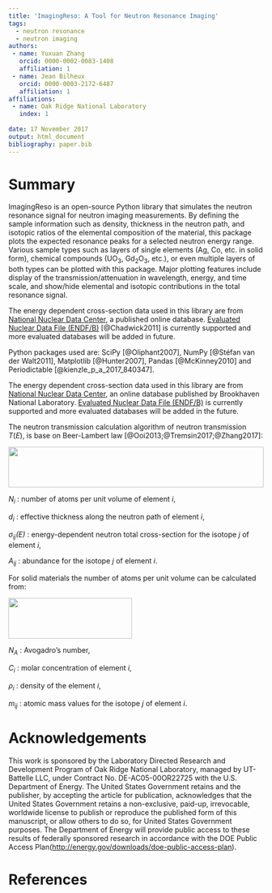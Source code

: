 ```yaml
---
title: 'ImagingReso: A Tool for Neutron Resonance Imaging'
tags:
  - neutron resonance
  - neutron imaging
authors:
 - name: Yuxuan Zhang
   orcid: 0000-0002-0083-1408
   affiliation: 1
 - name: Jean Bilheux
   orcid: 0000-0003-2172-6487
   affiliation: 1
affiliations:
 - name: Oak Ridge National Laboratory
   index: 1
   
date: 17 November 2017
output: html_document
bibliography: paper.bib
---
```


# Summary

ImagingReso is an open-source Python library that simulates the neutron
resonance signal for neutron imaging measurements. By defining the sample
information such as density, thickness in the neutron path, and isotopic
ratios of the elemental composition of the material, this package plots
the expected resonance peaks for a selected neutron energy range.
Various sample types such as layers of single elements (Ag, Co, etc. in solid form),
chemical compounds (UO<sub>3</sub>, Gd<sub>2</sub>O<sub>3</sub>, etc.),
or even multiple layers of both types can be plotted with this package.
Major plotting features include display of the transmission/attenuation in
wavelength, energy, and time scale, and show/hide elemental and
isotopic contributions in the total resonance signal.

The energy dependent cross-section data used in this library are from
[National Nuclear Data Center](http://www.nndc.bnl.gov/), a published
online database. [Evaluated Nuclear Data File 
(ENDF/B)](http://www.nndc.bnl.gov/exfor/endf00.jsp) [@Chadwick2011] is currently
supported and more evaluated databases will be added in future.

Python packages used are: SciPy [@Oliphant2007], NumPy [@Stéfan van der Walt2011], 
Matplotlib [@Hunter2007], Pandas [@McKinney2010] and Periodictable [@kienzle_p_a_2017_840347].

The energy dependent cross-section data used in this library are from 
[National Nuclear Data Center](http://www.nndc.bnl.gov/), an online database 
published by Brookhaven National Laboratory. 
[Evaluated Nuclear Data File (ENDF/B)](http://www.nndc.bnl.gov/exfor/endf00.jsp) 
is currently supported and more evaluated databases will be added in the future.

The neutron transmission calculation algorithm of neutron transmission *T*(*E*), 
is base on Beer-Lambert law [@Ooi2013;@Tremsin2017;@Zhang2017]:

<img src="https://github.com/ornlneutronimaging/ImagingReso/blob/master/documentation/source/_static/Beer_lambert_law_1.png" width=504 height=80 />

*N<sub>i</sub>* : number of atoms per unit volume of element *i*, 

*d<sub>i</sub>* : effective thickness along the neutron path of element *i*,

*σ<sub>ij</sub>(E)* : energy-dependent neutron total cross-section for the isotope *j* of element *i*, 

*A<sub>ij</sub>* : abundance for the isotope *j* of element *i*. 

For solid materials the number of atoms per unit volume can be calculated from:

<img src="https://github.com/ornlneutronimaging/ImagingReso/blob/master/documentation/source/_static/Beer_lambert_law_2.png" width=244 height=80 />

*N<sub>A</sub>* : Avogadro’s number,

*C<sub>i</sub>* : molar concentration of element *i*,

*ρ<sub>i</sub>* : density of the element *i*,

*m<sub>ij</sub>* : atomic mass values for the isotope *j* of element *i*.

# Acknowledgements
This work is sponsored by the Laboratory Directed Research and
Development Program of Oak Ridge National Laboratory, managed by
UT-Battelle LLC, under Contract No. DE-AC05-00OR22725 with the U.S. 
Department of Energy. The United States Government retains and the 
publisher, by accepting the article for publication, acknowledges 
that the United States Government retains a non-exclusive, paid-up, 
irrevocable, worldwide license to publish or reproduce the published 
form of this manuscript, or allow others to do so, for United States 
Government purposes. The Department of Energy will provide public 
access to these results of federally sponsored research in accordance 
with the DOE Public Access Plan(http://energy.gov/downloads/doe-public-access-plan).

# References


